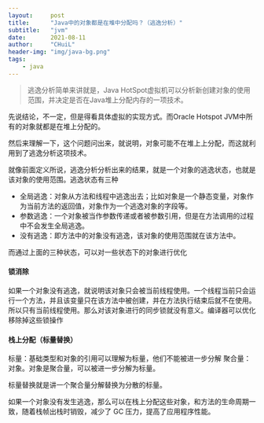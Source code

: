 ```yaml
---
layout:     post
title:      "Java中的对象都是在堆中分配吗？（逃逸分析）"
subtitle:   "jvm"
date:       2021-08-11
author:     "CHuiL"
header-img: "img/java-bg.png"
tags:
    - java
---
```


> 逃逸分析简单来讲就是，Java HotSpot虚拟机可以分析新创建对象的使用范围，并决定是否在Java堆上分配内存的一项技术。

先说结论，不一定，但是得看具体虚拟的实现方式。而Oracle Hotspot JVM中所有的对象就都是在堆上分配的。

然后来理解一下，这个问题问出来，就说明，对象可能不在堆上上分配，而这就利用到了逃逸分析这项技术。

就像前面定义所说，逃逸分析分析出来的结果，就是一个对象的逃逸状态，也就是该对象的使用范围。逃逸状态有三种
- 全局逃逸：对象从方法和线程中逃逸出去；比如对象是一个静态变量，对象作为当前方法的返回值，对象作为一个逃逸对象的字段等。
- 参数逃逸：一个对象被当作参数传递或者被参数引用，但是在方法调用的过程中不会发生全局逃逸。
- 没有逃逸：即方法中的对象没有逃逸，该对象的使用范围就在该方法中。

而通过上面的三种状态，可以对一些状态下的对象进行优化

#### 锁消除
如果一个对象没有逃逸，就说明该对象只会被当前线程使用。一个线程当前只会运行一个方法，并且该变量只在该方法中被创建，并在方法执行结束后就不在使用。所以只有当前线程使用。那么对该对象进行的同步锁就没有意义。编译器可以优化移除掉这些锁操作

#### 栈上分配（标量替换）
标量：基础类型和对象的引用可以理解为标量，他们不能被进一步分解
聚合量：对象。对象是聚合量，可以被进一步分解为标量。

标量替换就是讲一个聚合量分解替换为分散的标量。

如果一个对象没有发生逃逸，那么可以在栈上分配这些对象，和方法的生命周期一致，随着栈帧出栈时销毁，减少了 GC 压力，提高了应用程序性能。
